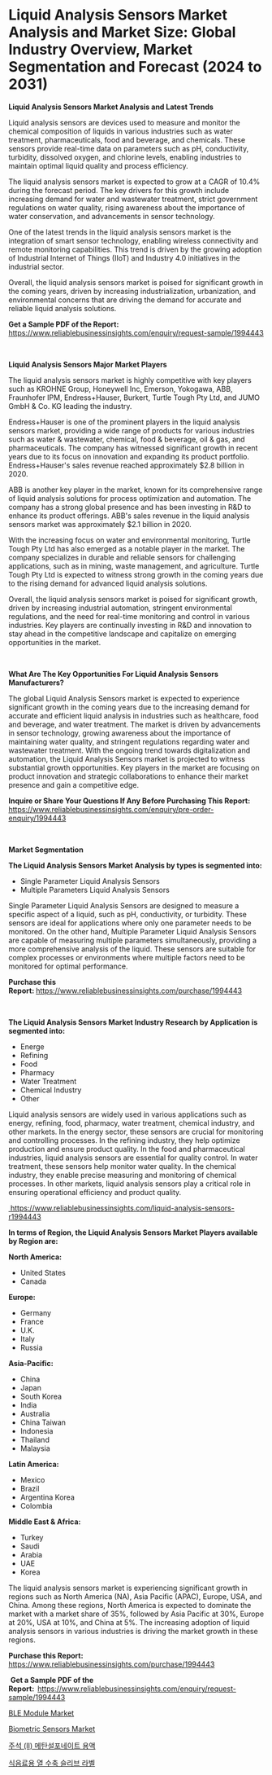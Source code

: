 <p><h1>Liquid Analysis Sensors Market Analysis and Market Size: Global Industry Overview, Market Segmentation and Forecast (2024 to 2031)</h1></p><p><strong>Liquid Analysis Sensors Market Analysis and Latest Trends</strong></p>
<p><p>Liquid analysis sensors are devices used to measure and monitor the chemical composition of liquids in various industries such as water treatment, pharmaceuticals, food and beverage, and chemicals. These sensors provide real-time data on parameters such as pH, conductivity, turbidity, dissolved oxygen, and chlorine levels, enabling industries to maintain optimal liquid quality and process efficiency.</p><p>The liquid analysis sensors market is expected to grow at a CAGR of 10.4% during the forecast period. The key drivers for this growth include increasing demand for water and wastewater treatment, strict government regulations on water quality, rising awareness about the importance of water conservation, and advancements in sensor technology.</p><p>One of the latest trends in the liquid analysis sensors market is the integration of smart sensor technology, enabling wireless connectivity and remote monitoring capabilities. This trend is driven by the growing adoption of Industrial Internet of Things (IIoT) and Industry 4.0 initiatives in the industrial sector.</p><p>Overall, the liquid analysis sensors market is poised for significant growth in the coming years, driven by increasing industrialization, urbanization, and environmental concerns that are driving the demand for accurate and reliable liquid analysis solutions.</p></p>
<p><strong>Get a Sample PDF of the Report:&nbsp;</strong> <a href="https://www.reliablebusinessinsights.com/enquiry/request-sample/1994443">https://www.reliablebusinessinsights.com/enquiry/request-sample/1994443</a></p>
<p>&nbsp;</p>
<p><strong>Liquid Analysis Sensors Major Market Players</strong></p>
<p><p>The liquid analysis sensors market is highly competitive with key players such as KROHNE Group, Honeywell Inc, Emerson, Yokogawa, ABB, Fraunhofer IPM, Endress+Hauser, Burkert, Turtle Tough Pty Ltd, and JUMO GmbH & Co. KG leading the industry.</p><p>Endress+Hauser is one of the prominent players in the liquid analysis sensors market, providing a wide range of products for various industries such as water & wastewater, chemical, food & beverage, oil & gas, and pharmaceuticals. The company has witnessed significant growth in recent years due to its focus on innovation and expanding its product portfolio. Endress+Hauser's sales revenue reached approximately $2.8 billion in 2020.</p><p>ABB is another key player in the market, known for its comprehensive range of liquid analysis solutions for process optimization and automation. The company has a strong global presence and has been investing in R&D to enhance its product offerings. ABB's sales revenue in the liquid analysis sensors market was approximately $2.1 billion in 2020.</p><p>With the increasing focus on water and environmental monitoring, Turtle Tough Pty Ltd has also emerged as a notable player in the market. The company specializes in durable and reliable sensors for challenging applications, such as in mining, waste management, and agriculture. Turtle Tough Pty Ltd is expected to witness strong growth in the coming years due to the rising demand for advanced liquid analysis solutions.</p><p>Overall, the liquid analysis sensors market is poised for significant growth, driven by increasing industrial automation, stringent environmental regulations, and the need for real-time monitoring and control in various industries. Key players are continually investing in R&D and innovation to stay ahead in the competitive landscape and capitalize on emerging opportunities in the market.</p></p>
<p>&nbsp;</p>
<p><strong>What Are The Key Opportunities For Liquid Analysis Sensors Manufacturers?</strong></p>
<p><p>The global Liquid Analysis Sensors market is expected to experience significant growth in the coming years due to the increasing demand for accurate and efficient liquid analysis in industries such as healthcare, food and beverage, and water treatment. The market is driven by advancements in sensor technology, growing awareness about the importance of maintaining water quality, and stringent regulations regarding water and wastewater treatment. With the ongoing trend towards digitalization and automation, the Liquid Analysis Sensors market is projected to witness substantial growth opportunities. Key players in the market are focusing on product innovation and strategic collaborations to enhance their market presence and gain a competitive edge.</p></p>
<p><strong>Inquire or Share Your Questions If Any Before Purchasing This Report:</strong> <a href="https://www.reliablebusinessinsights.com/enquiry/pre-order-enquiry/1994443">https://www.reliablebusinessinsights.com/enquiry/pre-order-enquiry/1994443</a></p>
<p>&nbsp;</p>
<p><strong>Market Segmentation</strong></p>
<p><strong>The Liquid Analysis Sensors Market Analysis by types is segmented into:</strong></p>
<p><ul><li>Single Parameter Liquid Analysis Sensors</li><li>Multiple Parameters Liquid Analysis Sensors</li></ul></p>
<p><p>Single Parameter Liquid Analysis Sensors are designed to measure a specific aspect of a liquid, such as pH, conductivity, or turbidity. These sensors are ideal for applications where only one parameter needs to be monitored. On the other hand, Multiple Parameter Liquid Analysis Sensors are capable of measuring multiple parameters simultaneously, providing a more comprehensive analysis of the liquid. These sensors are suitable for complex processes or environments where multiple factors need to be monitored for optimal performance.</p></p>
<p><strong>Purchase this Report:&nbsp;</strong><a href="https://www.reliablebusinessinsights.com/purchase/1994443">https://www.reliablebusinessinsights.com/purchase/1994443</a></p>
<p>&nbsp;</p>
<p><strong>The Liquid Analysis Sensors Market Industry Research by Application is segmented into:</strong></p>
<p><ul><li>Energe</li><li>Refining</li><li>Food</li><li>Pharmacy</li><li>Water Treatment</li><li>Chemical Industry</li><li>Other</li></ul></p>
<p><p>Liquid analysis sensors are widely used in various applications such as energy, refining, food, pharmacy, water treatment, chemical industry, and other markets. In the energy sector, these sensors are crucial for monitoring and controlling processes. In the refining industry, they help optimize production and ensure product quality. In the food and pharmaceutical industries, liquid analysis sensors are essential for quality control. In water treatment, these sensors help monitor water quality. In the chemical industry, they enable precise measuring and monitoring of chemical processes. In other markets, liquid analysis sensors play a critical role in ensuring operational efficiency and product quality.</p></p>
<p><a href="https://www.reliablebusinessinsights.com/liquid-analysis-sensors-r1994443">&nbsp;https://www.reliablebusinessinsights.com/liquid-analysis-sensors-r1994443</a></p>
<p><strong>In terms of Region, the Liquid Analysis Sensors Market Players available by Region are:</strong></p>
<p>
    <p> <strong> North America: </strong>
        <ul>
            <li>United States</li>
            <li>Canada</li>
        </ul>
        </p> 
    <p> <strong> Europe: </strong>
        <ul>
            <li>Germany</li>
            <li>France</li>
            <li>U.K.</li>
            <li>Italy</li>
            <li>Russia</li>
        </ul>
        </p> 
    <p> <strong> Asia-Pacific: </strong>
        <ul>
            <li>China</li>
            <li>Japan</li>
            <li>South Korea</li>
            <li>India</li>
            <li>Australia</li>
            <li>China Taiwan</li>
            <li>Indonesia</li>
            <li>Thailand</li>
            <li>Malaysia</li>
        </ul>
        </p> 
    <p> <strong> Latin America: </strong>
        <ul>
            <li>Mexico</li>
            <li>Brazil</li>
            <li>Argentina Korea</li>
            <li>Colombia</li>
        </ul>
        </p> 
    <p> <strong> Middle East & Africa: </strong>
        <ul>
            <li>Turkey</li>
            <li>Saudi</li>
            <li>Arabia</li>
            <li>UAE</li>
            <li>Korea</li>
        </ul>
    </p>
    </p>
<p><p>The liquid analysis sensors market is experiencing significant growth in regions such as North America (NA), Asia Pacific (APAC), Europe, USA, and China. Among these regions, North America is expected to dominate the market with a market share of 35%, followed by Asia Pacific at 30%, Europe at 20%, USA at 10%, and China at 5%. The increasing adoption of liquid analysis sensors in various industries is driving the market growth in these regions.</p></p>
<p><strong>Purchase this Report: </strong><a href="https://www.reliablebusinessinsights.com/purchase/1994443">https://www.reliablebusinessinsights.com/purchase/1994443</a></p>
<p>&nbsp;<strong>Get a Sample PDF of the Report:&nbsp;&nbsp;</strong><a href="https://www.reliablebusinessinsights.com/enquiry/request-sample/1994443">https://www.reliablebusinessinsights.com/enquiry/request-sample/1994443</a></p>
<p><strong></strong></p>
<p><p><a href="https://github.com/almainyongb/Market-Research-Report-List-1/blob/main/ble-module-market.md">BLE Module Market</a></p><p><a href="https://github.com/kimjmgeh81/Market-Research-Report-List-1/blob/main/biometric-sensors-market.md">Biometric Sensors Market</a></p><p><a href="https://github.com/PhilToryphy7876567/Market-Research-Report-List-2/blob/main/7391602158712.md">주석 (II) 메탄설포네이트 용액</a></p><p><a href="https://github.com/solomonbode85/Market-Research-Report-List-1/blob/main/9071043158713.md">식음료용 열 수축 슬리브 라벨</a></p></p>